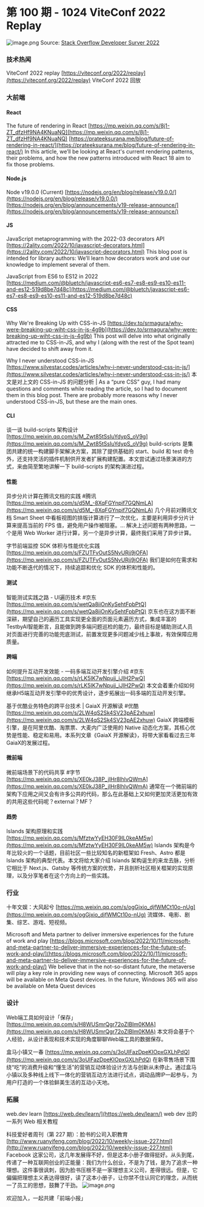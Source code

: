 # 第 100 期 - 1024 ViteConf 2022 Replay
![image.png](https://cdn.nlark.com/yuque/0/2022/png/85771/1666542064145-2bf69efa-0cdd-4fef-a381-320cb3b11ee3.png#clientId=uad39d785-5bb9-4&crop=0&crop=0&crop=1&crop=1&errorMessage=unknown%20error&from=paste&height=573&id=ub8e359c2&margin=%5Bobject%20Object%5D&name=image.png&originHeight=1694&originWidth=1242&originalType=binary&ratio=1&rotation=0&showTitle=false&size=452455&status=error&style=none&taskId=u9305e6b8-f6c5-46b4-b65e-49450db5b1f&title=&width=420)
Source: [Stack Overflow Developer Surver 2022](https://survey.stackoverflow.co/2022/#section-most-popular-technologies-web-frameworks-and-technologies)
### 技术热闻
ViteConf 2022 replay
[https://viteconf.org/2022/replay](https://viteconf.org/2022/replay)
ViteConf 2022 回放

### 大前端
#### React
The future of rendering in React
[https://mp.weixin.qq.com/s/8j1-ZT_dfzHf9NA4KNuaNQ](https://mp.weixin.qq.com/s/8j1-ZT_dfzHf9NA4KNuaNQ)
[https://prateeksurana.me/blog/future-of-rendering-in-react/](https://prateeksurana.me/blog/future-of-rendering-in-react/)
In this article, we’ll be looking at React's current rendering patterns, their problems, and how the new patterns introduced with React 18 aim to fix those problems.

#### Node.js
Node v19.0.0 (Current)
[https://nodejs.org/en/blog/release/v19.0.0/](https://nodejs.org/en/blog/release/v19.0.0/)
[https://nodejs.org/en/blog/announcements/v19-release-announce/](https://nodejs.org/en/blog/announcements/v19-release-announce/)

#### JS
JavaScript metaprogramming with the 2022-03 decorators API
[https://2ality.com/2022/10/javascript-decorators.html](https://2ality.com/2022/10/javascript-decorators.html)
This blog post is intended for library authors: We’ll learn how decorators work and use our knowledge to implement several of them.

JavaScript from ES6 to ES12 in 2022
[https://medium.com/@bluetch/javascript-es6-es7-es8-es9-es10-es11-and-es12-519d8be7d48c](https://medium.com/@bluetch/javascript-es6-es7-es8-es9-es10-es11-and-es12-519d8be7d48c)

#### CSS
Why We're Breaking Up with CSS-in-JS
[https://dev.to/srmagura/why-were-breaking-up-wiht-css-in-js-4g9b](https://dev.to/srmagura/why-were-breaking-up-wiht-css-in-js-4g9b)
This post will delve into what originally attracted me to CSS-in-JS, and why I (along with the rest of the Spot team) have decided to shift away from it.

Why I never understood CSS-in-JS
[https://www.silvestar.codes/articles/why-i-never-understood-css-in-js/](https://www.silvestar.codes/articles/why-i-never-understood-css-in-js/)
本文是对上文的 CSS-in-JS 的问题分析 | As a “pure CSS” guy, I had many questions and comments while reading the article, so I had to document them in this blog post. There are probably more reasons why I never understood CSS-in-JS, but these are the main ones.

#### CLI
谈一谈 build-scripts 架构设计
[https://mp.weixin.qq.com/s/M_Zwt85tSsIuYdypS_oV9g](https://mp.weixin.qq.com/s/M_Zwt85tSsIuYdypS_oV9g)
build-scripts 是集团共建的统一构建脚手架解决方案，其除了提供基础的 start、build 和 test 命令外，还支持灵活的插件机制供开发者扩展构建配置。本文尝试通过场景演进的方式，来由简至繁地讲解一下 build-scripts 的架构演进过程。

#### 性能
异步分片计算在腾讯文档的实践 #腾讯
[https://mp.weixin.qq.com/s/d5M_-8XqFGYnpif7GQNmLA](https://mp.weixin.qq.com/s/d5M_-8XqFGYnpif7GQNmLA)
几个月前对腾讯文档 Smart Sheet 中看板视图的排版计算进行了一次优化，主要是利用异步分片计算来提高当前的 FPS 值，避免用户操作被阻塞。... 解决上述问题有两种思路，一个是用 Web Worker 进行计算，另一个是异步计算，最终我们采用了异步计算。

字节前端监控 SDK 体积与性能优化实践
[https://mp.weixin.qq.com/s/FZUTFvOutS5NvURjj9jOFA](https://mp.weixin.qq.com/s/FZUTFvOutS5NvURjj9jOFA)
我们是如何在需求和功能不断迭代的情况下，持续追踪和优化 SDK 的体积和性能的。

#### 测试
智能测试实践之路 - UI遍历技术 #京东
[https://mp.weixin.qq.com/s/wetQa8iiOnKySehtFpbPtQ](https://mp.weixin.qq.com/s/wetQa8iiOnKySehtFpbPtQ)
京东也在这方面不断深耕，期望自己的遍历工具实现更全面的页面元素遍历方式，集成丰富的TestbyAI智能断言，且能做到跨多端问题巡检的能力，最终目标是辅助测试人员对页面进行完善的功能兜底测试，前置发现更多问题减少线上事故，有效保障应用质量。

#### 跨端
如何提升互动开发效能 - 一码多端互动开发引擎介绍 #京东
[https://mp.weixin.qq.com/s/rLK5IK7wNpujj_iJlH2PwQ](https://mp.weixin.qq.com/s/rLK5IK7wNpujj_iJlH2PwQ)
本文会着重介绍如何继承H5端互动开发引擎中的优秀设计，逐步拓展出一码多端的互动开发引擎。

基于优酷业务特色的跨平台技术 | GaiaX 开源解读 #优酷
[https://mp.weixin.qq.com/s/2LW4qS2Sk4SV23pAE2xhuw](https://mp.weixin.qq.com/s/2LW4qS2Sk4SV23pAE2xhuw)
GaiaX 跨端模板引擎，是在阿里优酷、淘票票、大麦内广泛使用的 Native 动态化方案，其核心优势是性能、稳定和易用。本系列文章《GaiaX 开源解读》，将带大家看看过去三年GaiaX的发展过程。

#### 微前端
微前端场景下的代码共享 #字节
[https://mp.weixin.qq.com/s/XE0kJ38P_jIHr8lhlvQWmA](https://mp.weixin.qq.com/s/XE0kJ38P_jIHr8lhlvQWmA)
通常在一个微前端的架构下应用之间又会有许多公共的代码，那么在此基础上又如何更加灵活更加有效的共用这些代码呢？external？MF？

#### 趋势
Islands 架构原理和实践
[https://mp.weixin.qq.com/s/MfztwYyEH30F9IL0keAM5w](https://mp.weixin.qq.com/s/MfztwYyEH30F9IL0keAM5w)
Islands 架构是今年比较火的一个话题，目前社区一些比较知名的新框架如 Fresh、Astro 都是 Islands 架构的典型代表。本文将给大家介绍 Islands 架构诞生的来龙去脉，分析它相比于 Next.js、Gatsby 等传统方案的优势，并且剖析社区相关框架的实现原理，以及分享笔者在这个方向上的一些实践。

### 行业
十年文娱：大风起兮
[https://mp.weixin.qq.com/s/ogGjxio_djfWMCt10o-nUg](https://mp.weixin.qq.com/s/ogGjxio_djfWMCt10o-nUg)
流媒体、电影、剧集、综艺、游戏、短视频。

Microsoft and Meta partner to deliver immersive experiences for the future of work and play
[https://blogs.microsoft.com/blog/2022/10/11/microsoft-and-meta-partner-to-deliver-immersive-experiences-for-the-future-of-work-and-play/](https://blogs.microsoft.com/blog/2022/10/11/microsoft-and-meta-partner-to-deliver-immersive-experiences-for-the-future-of-work-and-play/)
We believe that in the not-so-distant future, the metaverse will play a key role in providing new ways of connecting. Microsoft 365 apps will be available on Meta Quest devices. In the future, Windows 365 will also be available on Meta Quest devices

### 设计
Web端工具如何设计「保存」
[https://mp.weixin.qq.com/s/H8WUSmrQgr72oZIBIm0KMA](https://mp.weixin.qq.com/s/H8WUSmrQgr72oZIBIm0KMA)
本文将会基于个人经验，从设计表现和技术实现的角度聊聊Web端工具的数据保存。

盒马小镇又一春
[https://mp.weixin.qq.com/s/3oUlFazDpeKIOpxGXLhPdQ](https://mp.weixin.qq.com/s/3oUlFazDpeKIOpxGXLhPdQ)
在新零售场景下围绕“吃”的消费升级和“懂生活”的营销互动体验设计方法与创新从未停止。通过盒马小镇以及多种线上线下一体化的营销互动方法进行试点，调动品牌IP一起参与，为用户打造的一个体验鲜美生活的互动小天地。

### 拓展
web.dev learn
[https://web.dev/learn/](https://web.dev/learn/)
web dev 出的一系列 Web 相关教程

科技爱好者周刊（第 227 期）：脸书的公司入职教育
[http://www.ruanyifeng.com/blog/2022/10/weekly-issue-227.html](http://www.ruanyifeng.com/blog/2022/10/weekly-issue-227.html)
Facebook 这家公司，这几年发展得不好，但是这本小册子做得挺好。从头到尾，传递了一种互联网创业的正能量：我们为什么创业，不是为了钱，是为了追求一种理想。这件事很讽刺，因为脸书压根不是一家理想主义公司，差得很远。但是，它偏偏把理想主义表达得很好，读了这本小册子，让你禁不住认同它的理念，从而统一了员工的思想，鼓舞了干劲。
![image.png](https://cdn.nlark.com/yuque/0/2020/png/85771/1605930034828-7fc81343-651f-4a15-8465-eebe5a23cf61.png#crop=0&crop=0&crop=1&crop=1&height=31&id=C5Hpa&margin=%5Bobject%20Object%5D&name=image.png&originHeight=90&originWidth=2186&originalType=binary&ratio=1&rotation=0&showTitle=false&size=14325&status=done&style=none&title=&width=746)


欢迎加入，一起共建「前端小报」

